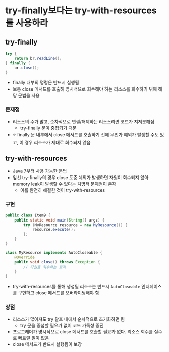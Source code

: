 # try-finally보다는 try-with-resources를 사용하라

## try-finally

```java
try {
	return br.readLine();
} finally {
	br.close();
}
```

- finally 내부의 명령은 반드시 실행됨
- 보통 close 메서드를 호출해 명시적으로 회수해야 하는 리소스를 회수하기 위해 해당 문법을 사용

### 문제점

- 리소스의 수가 많고, 순차적으로 연결/해제하는 리소스라면 코드가 지저분해짐
    - try-finally 문이 중첩되기 때문
- ⭐ finally 문 내부에서 close 메서드를 호출하기 전에 무언가 예외가 발생할 수도 있고, 이 경우 리소스가 제대로 회수되지 않음

## try-with-resources

- Java 7부터 사용 가능한 문법
- 앞선 try-finally의 경우 close 도중 예외가 발생하면 자원이 회수되지 않아 memory leak이 발생할 수 있다는 치명적 문제점이 존재
    - 이를 완전히 해결한 것이 try-with-resources

### 구현

```java
public class Item9 {
    public static void main(String[] args) {
        try (MyResource resource = new MyResource()) {
            resource.execute();
        };
    }
}

class MyResource implements AutoCloseable {
    @Override
    public void close() throws Exception {
        // 자원을 회수하는 로직
    }
}
```

- try-with-resources를 통해 생성될 리소스는 반드시 `AutoCloseable` 인터페이스를 구현하고 close 메서드를 오버라이딩해야 함

### 장점

- 리소스가 많아져도 try 괄호 내에서 순차적으로 초기화하면 됨
    - try 문을 중첩할 필요가 없어 코드 가독성 증진
- 프로그래머가 명시적으로 close 메서드를 호출할 필요가 없다. 리소스 회수를 실수로 빠트릴 일이 없음
- close 메서드가 반드시 실행됨이 보장